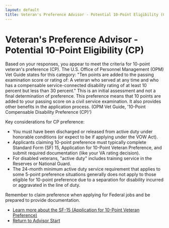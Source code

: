 ```yaml
---
layout: default
title: Veteran's Preference Advisor - Potential 10-Point Eligibility (CP)
---
```


# Veteran's Preference Advisor - Potential 10-Point Eligibility (CP)

Based on your responses, you appear to meet the criteria for 10-point veteran's preference (CP). The U.S. Office of Personnel Management (OPM) Vet Guide states for this category: "Ten points are added to the passing examination score or rating of: A veteran who served at any time and who has a compensable service-connected disability rating of at least 10 percent but less than 30 percent." This is an initial assessment and not a final determination of preference. This preference means that 10 points are added to your passing score on a civil service examination. It also provides other benefits in the application process. (OPM Vet Guide, '10-Point Compensable Disability Preference (CP)')

Key considerations for CP preference:
* You must have been discharged or released from active duty under honorable conditions (or expect to be if applying under the VOW Act).
* Applicants claiming 10-point preference must typically complete Standard Form (SF) 15, Application for 10-Point Veteran Preference, and submit required documentation (like your VA rating decision).
* For disabled veterans, "active duty" includes training service in the Reserves or National Guard.
* The 24-month minimum active duty service requirement that applies to some 5-point preference situations generally does not apply to those eligible for 10-point preference due to a separation for disability incurred or aggravated in the line of duty.

Remember to claim preference when applying for Federal jobs and be prepared to provide documentation.

* [Learn more about the SF-15 (Application for 10-Point Veteran Preference)](./sf15_information.md)
* [Return to Advisor Start](./start.md)
